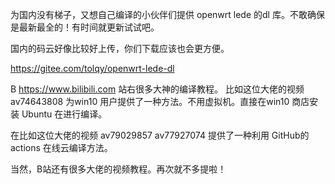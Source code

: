 为国内没有梯子，又想自己编译的小伙伴们提供 openwrt lede 的dl 库。不敢确保是最新最全的！有时间就更新试试吧。

国内的码云好像比较好上传，你们下载应该也会更方便。

https://gitee.com/tolqy/openwrt-lede-dl


B https://www.bilibili.com 站右很多大神的编译教程。
比如这位大佬的视频 av74643808  为win10 用户提供了一种方法。不用虚拟机。直接在win10 商店安装 Ubuntu 在进行编译。

在比如这位大佬的视频 av79029857  av77927074  提供了一种利用 GitHub的 actions 在线云编译方法。

当然，B站还有很多大佬的视频教程。再次就不多提啦！
